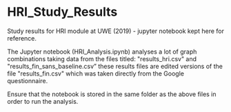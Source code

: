 # HRI_Study_Results
Study results for HRI module at UWE (2019)  - jupyter notebook kept here for reference. 

The Jupyter notebook (HRI_Analysis.ipynb) analyses a lot of graph combinations taking data from the files titled: "results_hri.csv" and "results_fin_sans_baseline.csv” these results files are edited versions of the file "results_fin.csv" which was taken directly from the Google questionnaire.

Ensure that the notebook is stored in the same folder as the above files in order to run the analysis. 
